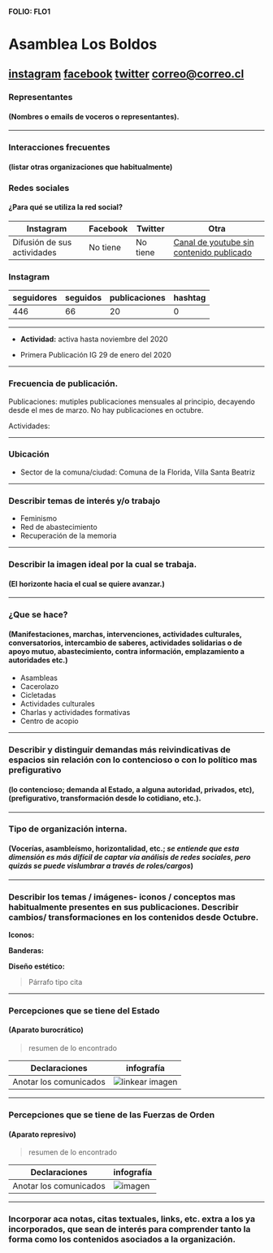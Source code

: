 #### FOLIO: FLO1
# Asamblea Los Boldos

[instagram](https://www.instagram.com/asamblealosboldos/)
[facebook]()
[twitter]()
<correo@correo.cl>
---

### Representantes
#### (Nombres o emails de voceros o representantes).

---
### Interacciones frecuentes
#### (listar otras organizaciones que habitualmente)

### Redes sociales
#### ¿Para qué se utiliza la red social?
| Instagram | Facebook | Twitter | Otra 
|---|---|---|---|
|Difusión de sus actividades |No tiene|No tiene|[Canal de youtube sin contenido publicado](https://www.youtube.com/channel/UCy71MVGcP1Z45aidRDgM52Q/featured) |

### **Instagram**
| seguidores | seguidos | publicaciones | hashtag |
|---|---|---|---|
|446|66|20|0|

---

* **Actividad:** activa hasta noviembre del 2020   

* Primera Publicación IG 29 de enero del 2020

---
### Frecuencia de publicación.

Publicaciones: mutiples publicaciones mensuales al principio, decayendo desde el mes de marzo. No hay publicaciones en octubre. 

Actividades:

---
### Ubicación
* Sector de la comuna/ciudad: Comuna de la Florida, Villa Santa Beatriz

---
### Describir temas de interés y/o trabajo

* Feminismo
* Red de abastecimiento
* Recuperación de la memoria

---
### Describir la imagen ideal por la cual se trabaja.
#### (El horizonte hacia el cual se quiere avanzar.)

---
### ¿Que se hace?
#### (Manifestaciones, marchas, intervenciones, actividades culturales, conversatorios, intercambio de saberes, actividades solidarias o de apoyo mutuo, abastecimiento, contra información, emplazamiento a autoridades etc.)

* Asambleas 
* Cacerolazo
* Cicletadas
* Actividades culturales
* Charlas y actividades formativas
* Centro de acopio

---
### Describir y distinguir demandas más reivindicativas de espacios sin relación con lo contencioso o con lo político mas prefigurativo
#### (lo contencioso; demanda al Estado, a alguna autoridad, privados, etc), (prefigurativo, transformación desde lo cotidiano, etc.).

---
### Tipo de organización interna.
#### (Vocerías, asambleísmo, horizontalidad, etc.; *se entiende que esta dimensión es más difícil de captar vía análisis de redes sociales, pero quizás se puede vislumbrar a través de roles/cargos*)

---
### Describir los temas / imágenes- iconos / conceptos mas habitualmente presentes en sus publicaciones. Describir cambios/ transformaciones en los contenidos desde Octubre.

**Iconos:**

**Banderas:**

**Diseño estético:**

> Párrafo tipo cita 

---
### Percepciones que se tiene del Estado
#### (Aparato burocrático)
> resumen de lo encontrado

| Declaraciones | infografía | 
|---|---|
|Anotar los comunicados | ![linkear imagen]() |

---
### Percepciones que se tiene de las Fuerzas de Orden
#### (Aparato represivo)
> resumen de lo encontrado

| Declaraciones | infografía | 
|---|---|
|Anotar los comunicados | ![imagen]() |


---
### Incorporar aca notas, citas textuales, links, etc. extra a los ya incorporados, que sean de interés para comprender tanto la forma como los contenidos asociados a la organización.
